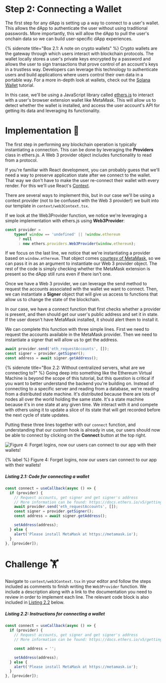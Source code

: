 # Step 2: Connecting a Wallet

The first step for any dApp is setting up a way to connect to a user's wallet. This allows the dApp to authenticate the user without using traditional passwords. More importantly, this will allow the dApp to pull the user's onchain data so we can build user-specific dApp experiences.

{% sidenote title="Box 2.1: A note on crypto wallets" %}
Crypto wallets are the gateway through which users interact with blockchain protocols. The wallet locally stores a user's private keys encrypted by a password and allows the user to sign transactions that prove control of an account's keys in a trustless way. Developers can leverage this technology to authenticate users and build applications where users control their own data in a portable way. For a more in-depth look at wallets, check out the [Solana Wallet](https://learn.figment.io/tutorials/solana-wallet-intro) tutorial.

In this case, we'll be using a JavaScript library called [ethers.js](https://docs.ethers.io/) to interact with a user's browser extension wallet like MetaMask. This will allow us to detect whether the wallet is installed, and access the user account's API for getting its data and leveraging its functionality.

# Implementation 🧩

The first step in performing any blockchain operation is typically instantiating a connection. This can be done by leveraging the **Providers** class in ethers.js. A Web 3 provider object includes functionality to read from a protocol.

If you're familiar with React development, you can probably guess that we'll need a way to preserve application state after we connect to the wallet. That way we don't have to make the user re-connect their wallet with every render. For this we'll use React's [Context](https://reactjs.org/docs/context.html).

There are several ways to implement this, but in our case we'll be using a context provider (not to be confused with the Web 3 provider!) we built into our template in `context/web3Context.tsx`. 

If we look at the Web3Provider function, we notice we're leveraging a simple implementation with ethers.js using **Web3Provider**:

```javascript
const provider =
    typeof window == 'undefined' || !window.ethereum
      ? null
      : new ethers.providers.Web3Provider(window.ethereum);
```

If we focus on the last line, we notice that we're instantiating a provider based on `window.ethereum`. That object comes [courtesy of MetaMask](https://docs.metamask.io/guide/ethereum-provider.html), so we can pass it in as an argument to instantiate our Web 3 provider object. The rest of the code is simply checking whether the MetaMask extension is present so the dApp still runs even if there isn't one. 

Once we have a Web 3 provider, we can leverage the send method to request the accounts associated with the wallet we want to connect. Then, we can instantiate a **Signer** object that will give us access to functions that allow us to change the state of the blockchain.

In our case, we have a connect function that first checks whether a provider is present, and then should get our user's public address and set it in state. If the user doesn't have MetaMask installed, it should alert them to install it.

We can complete this function with three simple lines. First we need to request the accounts available in the MetaMask provider. Then we need to instantiate a signer that will allow us to get the address.

```javascript
await provider.send('eth_requestAccounts', []);
const signer = provider.getSigner();
const address = await signer.getAddress();
```

{% sidenote title="Box 2.2: Without centralized servers, what are we connecting to?" %}
Going deep into something like the Ethereum Virtual Machine is beyond the scope of this tutorial, but this question is critical if you want to better understand the backend you're building on. Instead of connecting to a specific server and reading from a database, we're reading from a distributed state machine. It's distributed because there are lots of nodes all over the world holding the same state. It's a state machine because it's in one state at any given time. We interact with it and compete with others using it to update a slice of its state that will get recorded before the next cycle of state updates.

Putting these three lines together with our `connect` function, and understanding that our custom hook is already in use, our users should now be able to connect by clicking on the **Connect** button at the top right.

![Figure 4: Forget logins, now our users can connect to our app with their wallets!](https://raw.githubusercontent.com/figment-networks/learn-tutorials/mirror-tutorial/mirror/assets/wallet.gif?raw=true)

{% label %}
Figure 4: Forget logins, now our users can connect to our app with their wallets!

##### _Listing 2.1: Code for connecting a wallet_
```javascript
const connect = useCallback(async () => {
  if (provider) {
    // Request accounts, get signer and get signer's address
    // More information can be found: https://docs.ethers.io/v5/getting-started/#getting-started--connecting
    await provider.send('eth_requestAccounts', []);
    const signer = provider.getSigner();
    const address = await signer.getAddress();

    setAddress(address);
  } else {
    alert('Please install MetaMask at https://metamask.io');
  }
}, [provider]);
```

# Challenge 🏋️

Navigate to `context/web3Context.tsx` in your editor and follow the steps included as comments to finish writing the `Web3Provider` function. We include a description along with a link to the documentation you need to review in order to implement each line. The relevant code block is also included in [Listing 2.2](#listing-22-instructions-for-connecting-a-wallet) below.

##### _Listing 2.2: Instructions for connecting a wallet_
```javascript
const connect = useCallback(async () => {
  if (provider) {
    // Request accounts, get signer and get signer's address
    // More information can be found: https://docs.ethers.io/v5/getting-started/#getting-started--connecting

    const address = '';

    setAddress(address);
  } else {
    alert('Please install MetaMask at https://metamask.io');
  }
}, [provider]);
```
